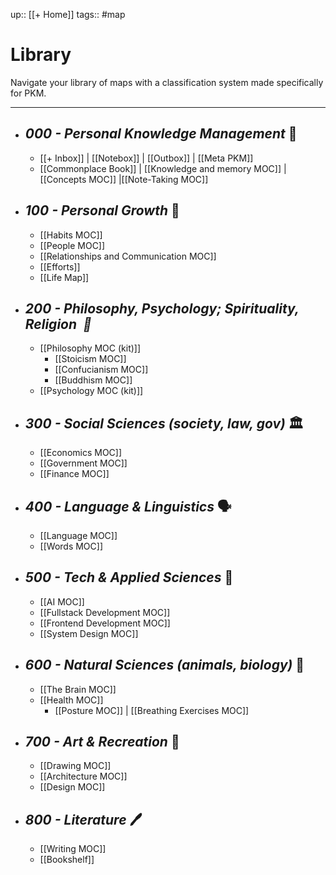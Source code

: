 up:: [[+ Home]]
tags:: #map

# Library

Navigate your library of maps with a classification system made specifically for PKM. 

---

- ## *000 - Personal Knowledge Management* 📂 
	- [[+ Inbox]] | [[Notebox]] | [[Outbox]] | [[Meta PKM]]
	- [[Commonplace Book]] | [[Knowledge and memory MOC]] | [[Concepts MOC]] |[[Note-Taking MOC]]
- ## *100 - Personal Growth* 🌱
	- [[Habits MOC]]  
	- [[People MOC]]
	- [[Relationships and Communication MOC]]
	- [[Efforts]]
	- [[Life Map]]
- ## *200 - Philosophy, Psychology; Spirituality, Religion  📜*
	- [[Philosophy MOC (kit)]] 
		- [[Stoicism MOC]] 
		- [[Confucianism MOC]] 
		- [[Buddhism MOC]]
	- [[Psychology MOC (kit)]]
- ## *300 - Social Sciences (society,  law,  gov)* 🏛
	- [[Economics MOC]]
	- [[Government MOC]]
	- [[Finance MOC]]
- ## *400 - Language & Linguistics* 🗣
	- [[Language MOC]] 
	- [[Words MOC]]
	
- ## *500 - Tech & Applied Sciences* 🤖
	- [[AI MOC]] 
	- [[Fullstack Development MOC]]
	- [[Frontend Development MOC]]
	- [[System Design MOC]]
	
- ## *600 - Natural Sciences (animals, biology)* 🧪
	- [[The Brain MOC]]
	- [[Health MOC]]
		- [[Posture MOC]] | [[Breathing Exercises MOC]]
	
- ## *700 - Art & Recreation* 🎨
	- [[Drawing MOC]]
	- [[Architecture MOC]]
	- [[Design MOC]]
	
- ## *800 - Literature* 🖊️
	- [[Writing MOC]]
	- [[Bookshelf]]